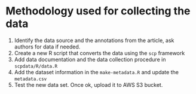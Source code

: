 
# Methodology used for collecting the data


1. Identify the data source and the annotations from the article, ask authors 
for data if needed. 
2. Create a new R script that converts the data using the `scp` framework
3. Add data documentation and the data collection procedure in 
`scpdata/R/data.R`
4. Add the dataset information in the `make-metadata.R` and update the 
`metadata.csv`
5. Test the new data set. Once ok, upload it to AWS S3 bucket. 
